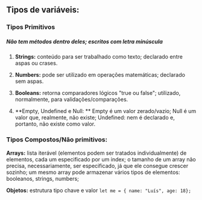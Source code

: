 ## Tipos de variáveis:



### Tipos Primitivos 

##### Não tem métodos dentro deles; escritos com letra minúscula

1. **Strings:** conteúdo para ser trabalhado como texto; declarado entre aspas ou crases.

2. **Numbers:** pode ser utilizado em operações matemáticas; declarado sem aspas.

3. **Booleans:** retorna comparadores lógicos "true ou false"; utilizado, normalmente, para validações/comparações.

4. **Empty, Undefined e Null: ** Empty é um valor zerado/vazio; Null é um valor que, realmente, não existe; Undefined: nem é declarado e, portanto, não existe como valor.

   

### Tipos Compostos/Não primitivos:

**Arrays:** lista iterável (elementos podem ser tratados individualmente) de elementos, cada um especificado por um index; o tamanho de um array não precisa, necessariamente, ser especificado, já que ele consegue crescer sozinho; um mesmo array pode armazenar vários tipos de elementos: booleanos, strings, numbers;

**Objetos:**  estrutura tipo chave e valor `let me = { name: "Luís", age: 18};`